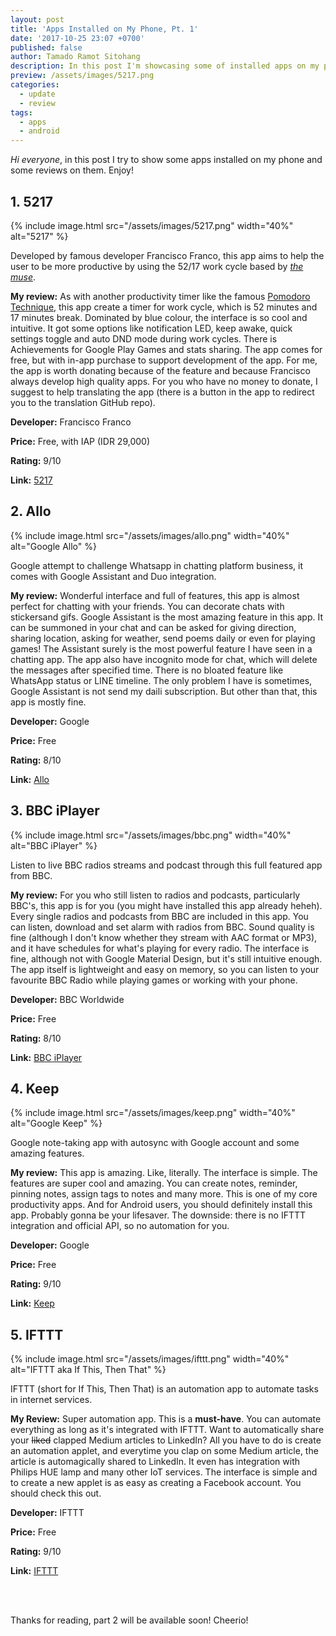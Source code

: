 ```yaml
---
layout: post
title: 'Apps Installed on My Phone, Pt. 1'
date: '2017-10-25 23:07 +0700'
published: false
author: Tamado Ramot Sitohang
description: In this post I'm showcasing some of installed apps on my phone and their features.
preview: /assets/images/5217.png
categories:
  - update
  - review
tags:
  - apps
  - android
---
```

*Hi everyone*, in this post I try to show some apps installed on my phone and some reviews on them. Enjoy!

## 1. 5217 ##

{% include image.html src="/assets/images/5217.png" width="40%" alt="5217" %}

Developed by famous developer Francisco Franco, this app aims to help the user to be more productive by using the 52/17 work cycle based by [_the muse_][muse].

**My review:** As with another productivity timer like the famous [Pomodoro Technique][pomodoro], this app create a timer for work cycle, which is 52 minutes and 17 minutes break. Dominated by blue colour, the interface is so cool and intuitive. It got some options like notification LED, keep awake, quick settings toggle and auto DND mode during work cycles. There is Achievements for Google Play Games and stats sharing. The app comes for free, but with in-app purchase to support development of the app. For me, the app is worth donating because of the feature and because Francisco always develop high quality apps. For you who have no money to donate, I suggest to help translating the app (there is a button in the app to redirect you to the translation GitHub repo).

**Developer:** Francisco Franco

**Price:** Free, with IAP (IDR 29,000)

**Rating:** 9/10

**Link:** [5217][5217-play]

## 2. Allo ##

{% include image.html src="/assets/images/allo.png" width="40%" alt="Google Allo" %}

Google attempt to challenge Whatsapp in chatting platform business, it comes with Google Assistant and Duo integration.

**My review:** Wonderful interface and full of features, this app is almost perfect for chatting with your friends. You can decorate chats with stickersand gifs. Google Assistant is the most amazing feature in this app. It can be summoned in your chat and can be asked for giving direction, sharing location, asking for weather, send poems daily or even for playing games! The Assistant surely is the most powerful feature I have seen in a chatting app. The app also have incognito mode for chat, which will delete the messages after specified time. There is no bloated feature like WhatsApp status or LINE timeline. The only problem I have is sometimes, Google Assistant is not send my daili subscription. But other than that, this app is mostly fine.

**Developer:** Google

**Price:** Free

**Rating:** 8/10

**Link:** [Allo][allo-play]

## 3. BBC iPlayer ##

{% include image.html src="/assets/images/bbc.png" width="40%" alt="BBC iPlayer" %}

Listen to live BBC radios streams and podcast through this full featured app from BBC.

**My review:** For you who still listen to radios and podcasts, particularly BBC's, this app is for you (you might have installed this app already heheh). Every single radios and podcasts from BBC are included in this app. You can listen, download and set alarm with radios from BBC. Sound quality is fine (although I don't know whether they stream with AAC format or MP3), and it have schedules for what's playing for every radio. The interface is fine, although not with Google Material Design, but it's still intuitive enough. The app itself is lightweight and easy on memory, so you can listen to your favourite BBC Radio while playing games or working with your phone.

**Developer:** BBC Worldwide

**Price:** Free

**Rating:** 8/10

**Link:** [BBC iPlayer][bbc-play]

## 4. Keep ##

{% include image.html src="/assets/images/keep.png" width="40%" alt="Google Keep" %}

Google note-taking app with autosync with Google account and some amazing features.

**My review:** This app is amazing. Like, literally. The interface is simple. The features are super cool and amazing. You can create notes, reminder, pinning notes, assign tags to notes and many more. This is one of my core productivity apps. And for Android users, you should definitely install this app. Probably gonna be your lifesaver. The downside: there is no IFTTT integration and official API, so no automation for you.

**Developer:** Google

**Price:** Free

**Rating:** 9/10

**Link:** [Keep][keep-play]

## 5. IFTTT ##

{% include image.html src="/assets/images/ifttt.png" width="40%" alt="IFTTT aka If This, Then That" %}

IFTTT (short for If This, Then That) is an automation app to automate tasks in internet services.

**My Review:** Super automation app. This is a __must-have__. You can automate everything as long as it's integrated with IFTTT. Want to automatically share your ~~liked~~ clapped Medium articles to LinkedIn? All you have to do is create an automation applet, and everytime you clap on some Medium article, the article is automagically shared to LinkedIn. It even has integration with Philips HUE lamp and many other IoT services. The interface is simple and to create a new applet is as easy as creating a Facebook account. You should check this out.

**Developer:** IFTTT

**Price:** Free

**Rating:** 9/10

**Link:** [IFTTT][ifttt-play]

<br /><br />

Thanks for reading, part 2 will be available soon! Cheerio!

[muse]: https://www.themuse.com/advice/the-rule-of-52-and-17-its-random-but-it-ups-your-productivity
[pomodoro]: https://en.wikipedia.org/wiki/Pomodoro_Technique
[5217-play]: https://play.google.com/store/apps/details?id=com.franco.timer
[allo-play]: https://play.google.com/store/apps/details?id=com.google.android.apps.fireball
[bbc-play]: https://play.google.com/store/apps/details?id=com.bbc.globaliplayerradio.international
[keep-play]: https://play.google.com/store/apps/details?id=com.google.android.keep
[ifttt-play]: https://play.google.com/store/apps/details?id=com.ifttt.ifttt
